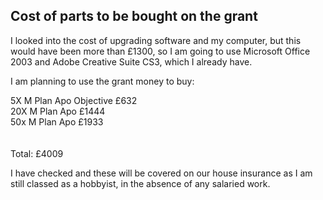 

## Cost of parts to be bought on the grant


I looked into the cost of upgrading software and my computer, but this would have been more than £1300, so I am going to use Microsoft Office 2003 and Adobe Creative Suite CS3, which I already have. <br>

I am planning to use the grant money to buy:<br>

5X M Plan Apo Objective £632 <br>
20X M Plan Apo  £1444 <br>
50x M Plan Apo £1933 <br>
<br><br>
Total: £4009<br>

I have checked and these will be covered on our house insurance as I am still classed as a hobbyist, in the absence of any salaried work. 
